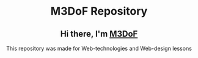 <h1 align="center"> M3DoF Repository </h1>
<h2 align="center">Hi there, I'm <a href="https://github.com/M3DoF" target="_blank">M3DoF</a></h2>
<p align="center">This repository was made for Web-technologies and Web-design lessons</p>
